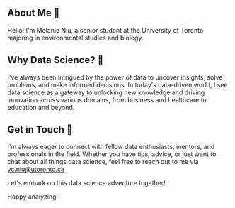 

<!--
**MelanieNiu/MelanieNiu** is a ✨ _special_ ✨ repository because its `README.md` (this file) appears on your GitHub profile.

Here are some ideas to get you started:

- 🔭 I’m currently working on ...
- 🌱 I’m currently learning ...
- 👯 I’m looking to collaborate on ...
- 🤔 I’m looking for help with ...
- 💬 Ask me about ...
- 📫 How to reach me: ...
- ⚡ Fun fact: ...
-->

## About Me 🌱

Hello! I'm Melanie Niu, a senior student at the University of Toronto majoring in environmental studies and biology. 

## Why Data Science? 🔭

I've always been intrigued by the power of data to uncover insights, solve problems, and make informed decisions. In today's data-driven world, I see data science as a gateway to unlocking new knowledge and driving innovation across various domains, from business and healthcare to education and beyond.

## Get in Touch 💬

I'm always eager to connect with fellow data enthusiasts, mentors, and professionals in the field. Whether you have tips, advice, or just want to chat about all things data science, feel free to reach out to me via yc.niu@utoronto.ca 

Let's embark on this data science adventure together!

Happy analyzing!
